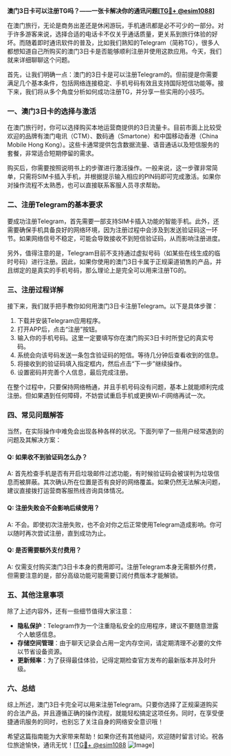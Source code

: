 **澳门3日卡可以注册TG吗？——一张卡解决你的通讯问题[[TG💪+ @esim1088](https://t.me/s/esim1088)]**

在澳门旅行，无论是商务出差还是休闲游玩，手机通讯都是必不可少的一部分。对于许多游客来说，选择合适的电话卡不仅关乎通话质量，更关系到旅行体验的好坏。而随着即时通讯软件的普及，比如我们熟知的Telegram（简称TG），很多人都想知道自己所购买的澳门3日卡是否能够顺利注册并使用这款应用。今天，我们就来详细聊聊这个问题。

首先，让我们明确一点：澳门的3日卡是可以注册Telegram的。但前提是你需要满足几个基本条件，包括网络连接稳定、手机号码有效且支持国际短信功能等。接下来，我们将从多个角度分析如何成功注册TG，并分享一些实用的小技巧。

### **一、澳门3日卡的选择与激活**

在澳门旅行时，你可以选择购买本地运营商提供的3日流量卡。目前市面上比较受欢迎的品牌有澳门电讯（CTM）、数码通（Smartone）和中国移动香港（China Mobile Hong Kong）。这些卡通常提供包含数据流量、语音通话以及短信服务的套餐，非常适合短期停留的需求。

购买后，你需要按照说明书上的步骤进行激活操作。一般来说，这一步骤非常简单，只需将SIM卡插入手机，并根据提示输入相应的PIN码即可完成激活。如果你对操作流程不太熟悉，也可以直接联系客服人员寻求帮助。

### **二、注册Telegram的基本要求**

要成功注册Telegram，首先需要一部支持SIM卡插入功能的智能手机。此外，还需要确保手机具备良好的网络环境，因为注册过程中会涉及到发送验证码这一环节。如果网络信号不稳定，可能会导致接收不到短信验证码，从而影响注册进度。

另外，值得注意的是，Telegram目前不支持通过虚拟号码（如某些在线生成的临时号码）进行注册。因此，如果你使用的澳门3日卡属于正规渠道销售的产品，并且绑定的是真实的手机号码，那么理论上是完全可以用来注册TG的。

### **三、注册过程详解**

接下来，我们就手把手教你如何用澳门3日卡注册Telegram。以下是具体步骤：

1. 下载并安装Telegram应用程序。
2. 打开APP后，点击“注册”按钮。
3. 输入你的手机号码。这里一定要填写你在澳门购买3日卡时所登记的真实号码。
4. 系统会向该号码发送一条包含验证码的短信。等待几分钟后查看收到的信息。
5. 将接收到的验证码填入指定框内，然后点击“下一步”继续操作。
6. 设置密码并完善个人信息，最后完成注册。

在整个过程中，只要保持网络畅通，并且手机号码没有问题，基本上就能顺利完成注册。但如果遇到任何障碍，不妨尝试重启手机或更换Wi-Fi网络再试一次。

### **四、常见问题解答**

当然，在实际操作中难免会出现各种各样的状况。下面列举了一些用户经常遇到的问题及其解决方案：

#### **Q: 如果收不到验证码怎么办？**
A: 首先检查手机是否有开启垃圾邮件过滤功能，有时候验证码会被误判为垃圾信息而被屏蔽。其次确认所在位置是否有良好的网络覆盖。如果仍然无法解决问题，建议直接拨打运营商客服热线咨询具体情况。

#### **Q: 注册失败会不会影响后续使用？**
A: 不会。即使初次注册失败，也不会对你之后正常使用Telegram造成影响。你可以随时再次尝试注册，直到成功为止。

#### **Q: 是否需要额外支付费用？**
A: 仅需支付购买澳门3日卡本身的费用即可。注册Telegram本身无需额外付费，但需要注意的是，部分高级功能可能需要订阅付费版本才能解锁。

### **五、其他注意事项**

除了上述内容外，还有一些细节值得大家注意：

- **隐私保护**：Telegram作为一个注重隐私安全的应用程序，建议不要随意泄露个人敏感信息。
- **存储空间管理**：由于聊天记录会占用一定内存空间，请定期清理不必要的文件以节省设备资源。
- **更新频率**：为了获得最佳体验，记得定期检查官方发布的最新版本并及时升级。

### **六、总结**

综上所述，澳门3日卡完全可以用来注册Telegram。只要你选择了正规渠道购买的合法产品，并且遵循正确的操作流程，就能轻松搞定这项任务。同时，在享受便捷通讯服务的同时，也别忘了关注自身的网络安全意识哦！

希望这篇指南能为大家带来帮助！如果你还有其他疑问，欢迎随时留言讨论。祝各位旅途愉快，通讯无忧！[[TG💪+ @esim1088](https://t.me/s/esim1088) ![Image](https://i.postimg.cc/4NQfJmqS/Snipaste-2025-05-13-00-14-12.png)]